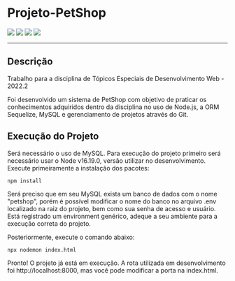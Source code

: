 # Projeto-PetShop 
![](https://img.shields.io/badge/version-1.6.0-green) ![](https://img.shields.io/badge/node-16.19.0-blue) ![](https://img.shields.io/badge/npm-8.19.3-blue) ![](https://img.shields.io/badge/mysql2-2.3.3-red)

---

## Descrição
Trabalho para a disciplina de Tópicos Especiais de Desenvolvimento Web - 2022.2

Foi desenvolvido um sistema de PetShop com objetivo de praticar os conhecimentos adquiridos dentro da disciplina no uso de Node.js, a ORM Sequelize, MySQL e gerenciamento de projetos através do Git.


## Execução do Projeto
Será necessário o uso de MySQL. Para execução do projeto primeiro será necessário usar o Node v16.19.0, versão utilizar no desenvolvimento. Execute primeiramente a instalação dos pacotes:

```
npm install
```

Será preciso que em seu MySQL exista um banco de dados com o nome "petshop", porém é possível modificar o nome do banco no arquivo .env localizado na raiz do projeto, bem como sua senha de acesso e usuário. Está registrado um environment genérico, adeque a seu ambiente para a execução correta do projeto.

Posteriormente, execute o comando abaixo:

```
npx nodemon index.html
```

Pronto! O projeto já está em execução. A rota utilizada em desenvolvimento foi http://localhost:8000, mas você pode modificar a porta na index.html.
